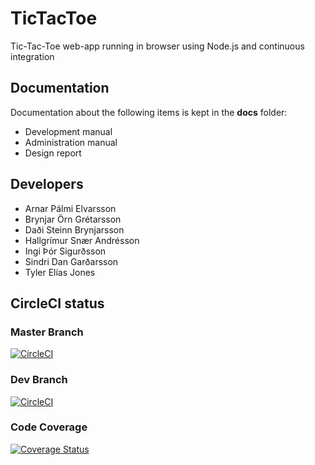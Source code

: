 # TicTacToe
Tic-Tac-Toe web-app running in browser using Node.js and continuous integration

## Documentation
Documentation about the following items is kept in the **docs** folder:
- Development manual
- Administration manual
- Design report

## Developers
- Arnar Pálmi Elvarsson
- Brynjar Örn Grétarsson 
- Daði Steinn Brynjarsson
- Hallgrímur Snær Andrésson
- Ingi Þór Sigurðsson
- Sindri Dan Garðarsson
- Tyler Elías Jones


## CircleCI status

### Master Branch
[![CircleCI](https://circleci.com/gh/Late-Term-Assignment/TicTacToe.svg?style=svg)](https://circleci.com/gh/Late-Term-Assignment/TicTacToe)

### Dev Branch
[![CircleCI](https://circleci.com/gh/Late-Term-Assignment/TicTacToe/tree/dev.svg?style=svg)](https://circleci.com/gh/Late-Term-Assignment/TicTacToe/tree/dev)

### Code Coverage
[![Coverage Status](https://coveralls.io/repos/github/Late-Term-Assignment/TicTacToe/badge.svg?branch=CodeCoverageSetup)](https://coveralls.io/github/Late-Term-Assignment/TicTacToe?branch=CodeCoverageSetup)